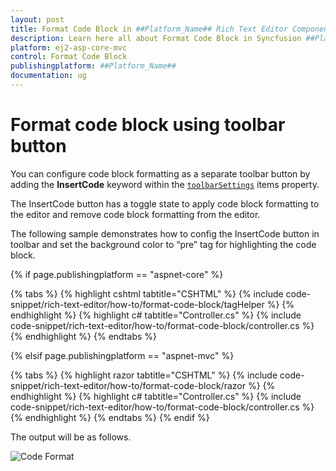 ```yaml
---
layout: post
title: Format Code Block in ##Platform_Name## Rich Text Editor Component
description: Learn here all about Format Code Block in Syncfusion ##Platform_Name## Rich Text Editor component of Syncfusion Essential JS 2 and more.
platform: ej2-asp-core-mvc
control: Format Code Block
publishingplatform: ##Platform_Name##
documentation: ug
---
```



# Format code block using toolbar button

You can configure code block formatting as a separate toolbar button by adding the **InsertCode** keyword within the [`toolbarSettings`](https://help.syncfusion.com/cr/aspnetcore-js2/Syncfusion.EJ2.RichTextEditor.RichTextEditor.html#Syncfusion_EJ2_RichTextEditor_RichTextEditor_ToolbarSettings) items property.

The InsertCode button has a toggle state to apply code block formatting to the editor and remove code block formatting from the editor.

The following sample demonstrates how to config the InsertCode button in toolbar and set the background color to “pre” tag for highlighting the code block.

{% if page.publishingplatform == "aspnet-core" %}

{% tabs %}
{% highlight cshtml tabtitle="CSHTML" %}
{% include code-snippet/rich-text-editor/how-to/format-code-block/tagHelper %}
{% endhighlight %}
{% highlight c# tabtitle="Controller.cs" %}
{% include code-snippet/rich-text-editor/how-to/format-code-block/controller.cs %}
{% endhighlight %}
{% endtabs %}

{% elsif page.publishingplatform == "aspnet-mvc" %}

{% tabs %}
{% highlight razor tabtitle="CSHTML" %}
{% include code-snippet/rich-text-editor/how-to/format-code-block/razor %}
{% endhighlight %}
{% highlight c# tabtitle="Controller.cs" %}
{% include code-snippet/rich-text-editor/how-to/format-code-block/controller.cs %}
{% endhighlight %}
{% endtabs %}
{% endif %}



The output will be as follows.

![Code Format](../../rich-text-editor/images/format-code-block.png)